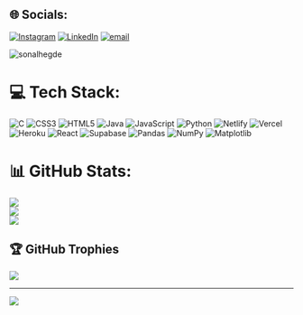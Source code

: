 
## 🌐 Socials:
[![Instagram](https://img.shields.io/badge/Instagram-%23E4405F.svg?logo=Instagram&logoColor=white)](https://instagram.com/mvo.ej) [![LinkedIn](https://img.shields.io/badge/LinkedIn-%230077B5.svg?logo=linkedin&logoColor=white)](https://www.linkedin.com/in/madvith-d-amin-b0b30b307/) [![email](https://img.shields.io/badge/Email-D14836?logo=gmail&logoColor=white)](mailto:aminmadvith@gmail.com) 

<p align="left"> <img src="https://komarev.com/ghpvc/?username=madvith-d&label=Profile%20views&color=0e75b6&style=flat" alt="sonalhegde" /> </p>


# 💻 Tech Stack:
![C](https://img.shields.io/badge/c-%2300599C.svg?style=for-the-badge&logo=c&logoColor=white) ![CSS3](https://img.shields.io/badge/css3-%231572B6.svg?style=for-the-badge&logo=css3&logoColor=white) ![HTML5](https://img.shields.io/badge/html5-%23E34F26.svg?style=for-the-badge&logo=html5&logoColor=white) ![Java](https://img.shields.io/badge/java-%23ED8B00.svg?style=for-the-badge&logo=openjdk&logoColor=white) ![JavaScript](https://img.shields.io/badge/javascript-%23323330.svg?style=for-the-badge&logo=javascript&logoColor=%23F7DF1E) ![Python](https://img.shields.io/badge/python-3670A0?style=for-the-badge&logo=python&logoColor=ffdd54) ![Netlify](https://img.shields.io/badge/netlify-%23000000.svg?style=for-the-badge&logo=netlify&logoColor=#00C7B7) ![Vercel](https://img.shields.io/badge/vercel-%23000000.svg?style=for-the-badge&logo=vercel&logoColor=white) ![Heroku](https://img.shields.io/badge/heroku-%23430098.svg?style=for-the-badge&logo=heroku&logoColor=white) ![React](https://img.shields.io/badge/react-%2320232a.svg?style=for-the-badge&logo=react&logoColor=%2361DAFB) ![Supabase](https://img.shields.io/badge/Supabase-3ECF8E?style=for-the-badge&logo=supabase&logoColor=white) ![Pandas](https://img.shields.io/badge/pandas-%23150458.svg?style=for-the-badge&logo=pandas&logoColor=white) ![NumPy](https://img.shields.io/badge/numpy-%23013243.svg?style=for-the-badge&logo=numpy&logoColor=white) ![Matplotlib](https://img.shields.io/badge/Matplotlib-%23ffffff.svg?style=for-the-badge&logo=Matplotlib&logoColor=black)
# 📊 GitHub Stats:
![](https://github-readme-stats.vercel.app/api?username=madvith-d&theme=dark&hide_border=false&include_all_commits=true&count_private=true)<br/>
![](https://nirzak-streak-stats.vercel.app/?user=madvith-d&theme=dark&hide_border=false)<br/>
![](https://github-readme-stats.vercel.app/api/top-langs/?username=madvith-d&theme=dark&hide_border=false&include_all_commits=true&count_private=true&layout=compact)

## 🏆 GitHub Trophies
![](https://github-profile-trophy.vercel.app/?username=madvith-d&theme=radical&no-frame=true&no-bg=true&margin-w=4)

---
[![](https://visitcount.itsvg.in/api?id=madvith-d&icon=0&color=0)](https://visitcount.itsvg.in)

<!-- Proudly created with GPRM ( https://gprm.itsvg.in ) -->
